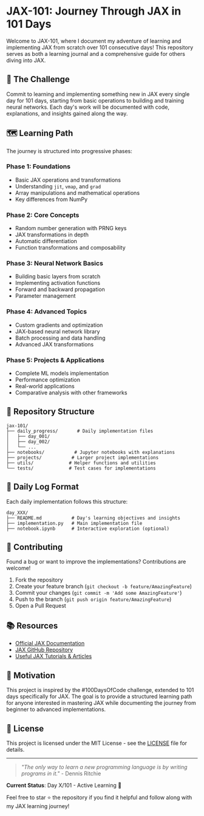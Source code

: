 # JAX-101: Journey Through JAX in 101 Days

Welcome to JAX-101, where I document my adventure of learning and implementing JAX from scratch over 101 consecutive days! This repository serves as both a learning journal and a comprehensive guide for others diving into JAX.

## 🎯 The Challenge

Commit to learning and implementing something new in JAX every single day for 101 days, starting from basic operations to building and training neural networks. Each day's work will be documented with code, explanations, and insights gained along the way.

## 🗺️ Learning Path

The journey is structured into progressive phases:

### Phase 1: Foundations 
* Basic JAX operations and transformations
* Understanding `jit`, `vmap`, and `grad`
* Array manipulations and mathematical operations
* Key differences from NumPy

### Phase 2: Core Concepts 
* Random number generation with PRNG keys
* JAX transformations in depth
* Automatic differentiation
* Function transformations and composability

### Phase 3: Neural Network Basics 
* Building basic layers from scratch
* Implementing activation functions
* Forward and backward propagation
* Parameter management

### Phase 4: Advanced Topics 
* Custom gradients and optimization
* JAX-based neural network library
* Batch processing and data handling
* Advanced JAX transformations

### Phase 5: Projects & Applications
* Complete ML models implementation
* Performance optimization
* Real-world applications
* Comparative analysis with other frameworks

## 📂 Repository Structure

```
jax-101/
├── daily_progress/       # Daily implementation files
│   ├── day_001/
│   ├── day_002/
│   └── ...
├── notebooks/           # Jupyter notebooks with explanations
├── projects/           # Larger project implementations
├── utils/             # Helper functions and utilities
└── tests/             # Test cases for implementations
```

## 📝 Daily Log Format

Each daily implementation follows this structure:

```
day_XXX/
├── README.md           # Day's learning objectives and insights
├── implementation.py   # Main implementation file
├── notebook.ipynb      # Interactive exploration (optional)
```

## 🤝 Contributing

Found a bug or want to improve the implementations? Contributions are welcome!

1. Fork the repository
2. Create your feature branch (`git checkout -b feature/AmazingFeature`)
3. Commit your changes (`git commit -m 'Add some AmazingFeature'`)
4. Push to the branch (`git push origin feature/AmazingFeature`)
5. Open a Pull Request

## 📚 Resources

* [Official JAX Documentation](https://docs.jax.dev/en/latest/index.html)
* [JAX GitHub Repository](https://github.com/jax-ml/jax)
* [Useful JAX Tutorials & Articles](https://docs.jax.dev/en/latest/beginner_guide.html#beginner-guide)

## 🎉 Motivation

This project is inspired by the #100DaysOfCode challenge, extended to 101 days specifically for JAX. The goal is to provide a structured learning path for anyone interested in mastering JAX while documenting the journey from beginner to advanced implementations.

## 📖 License

This project is licensed under the MIT License - see the [LICENSE](LICENSE) file for details.

---

> *"The only way to learn a new programming language is by writing programs in it."* - Dennis Ritchie

**Current Status**: Day X/101 - Active Learning 🚀

Feel free to star ⭐ the repository if you find it helpful and follow along with my JAX learning journey!
